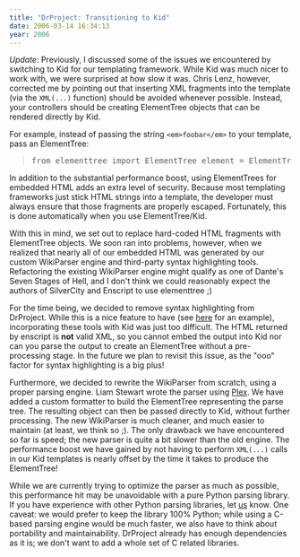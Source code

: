 ```yaml
---
title: "DrProject: Transitioning to Kid"
date: 2006-03-14 16:34:13
year: 2006
---
```

<em>Update</em>:  Previously, I discussed some of the issues we encountered by switching to Kid for our templating framework.  While Kid was much nicer to work with, we were surprised at how slow it was.  Chris Lenz, however, corrected me by pointing out that inserting XML fragments into the template (via the <code>XML(...)</code> function) should be avoided whenever possible.  Instead, your controllers should be creating ElementTree objects that can be rendered directly by Kid.

For example, instead of passing the string <code>&lt;em&gt;foobar&lt;/em&gt;</code> to your template, pass an ElementTree:
<blockquote>
<pre>from elementtree import ElementTree element = ElementTree.Element('em') element.text = 'foobar'</pre>
</blockquote>
In addition to the substantial performance boost, using ElementTrees for embedded HTML adds an extra level of security.  Because most templating frameworks just stick HTML strings into a template, the developer must always ensure that those fragments are properly escaped.  Fortunately, this is done automatically when you use ElementTree/Kid.

With this in mind, we set out to replace hard-coded HTML fragments with ElementTree objects.  We soon ran into problems, however, when we realized that nearly all of our embedded HTML was generated by our custom WikiParser engine and third-party syntax highlighting tools.  Refactoring the existing WikiParser engine might qualify as one of Dante's Seven Stages of Hell, and I don't think we could reasonably expect the authors of SilverCity and Enscript to use elementtree ;)

For the time being, we decided to remove syntax highlighting from DrProject. While this is a nice feature to have (see <a href="http://projects.edgewall.com/trac/browser/trunk/setup.py">here</a> for an example), incorporating these tools with Kid was just too difficult.  The HTML returned by enscript is <strong>not</strong> valid XML, so you cannot embed the output into Kid nor can you parse the output to create an ElementTree without a pre-processing stage.  In the future we plan to revisit this issue, as the "ooo" factor for syntax highlighting is a big plus!

Furthermore, we decided to rewrite the WikiParser from scratch, using a proper parsing engine.  Liam Stewart wrote the parser using <a href="http://www.cosc.canterbury.ac.nz/~greg/python/Plex/">Plex</a>.  We have added a custom formatter to build the ElementTree representing the parse tree.  The resulting object can then be passed directly to Kid, without further processing.  The new WikiParser is much cleaner, and much easier to maintain (at least, we think so ;).  The only drawback we have encountered so far is speed; the new parser is quite a bit slower than the old engine.  The performance boost we have gained by not having to perform <code>XML(...)</code> calls in our Kid templates is nearly offset by the time it takes to produce the ElementTree!

While we are currently trying to optimize the parser as much as possible, this performance hit may be unavoidable with a pure Python parsing library.  If you have experience with other Python parsing libraries, let <a href="mailto:drproject@pyre.third-bit.com">us</a> know.  One caveat: we would prefer to keep the library 100% Python; while using a C-based parsing engine would be much faster, we also have to think about portability and maintainability.  DrProject already has enough dependencies as it is; we don't want to add a whole set of C related libraries.
